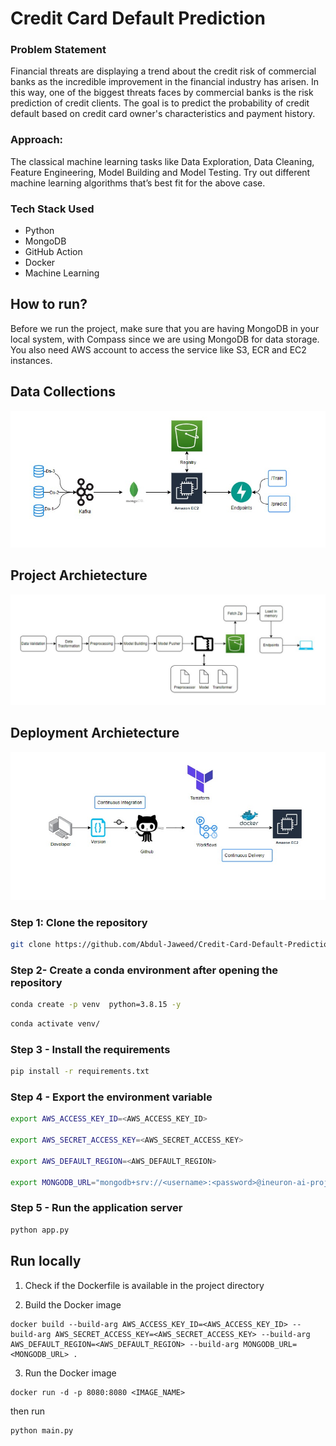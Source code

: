 # Credit Card Default Prediction

### Problem Statement

Financial threats are displaying a trend about the credit risk of commercial banks as the
incredible improvement in the financial industry has arisen. In this way, one of the
biggest threats faces by commercial banks is the risk prediction of credit clients. The
goal is to predict the probability of credit default based on credit card owner's
characteristics and payment history.

### Approach: 
The classical machine learning tasks like Data Exploration, Data Cleaning,
Feature Engineering, Model Building and Model Testing. Try out different machine
learning algorithms that’s best fit for the above case.


### Tech Stack Used

 - Python
 - MongoDB
 - GitHub Action
 - Docker
 - Machine Learning


## How to run?

Before we run the project, make sure that you are having MongoDB in your local system, with Compass since we are using MongoDB for data storage. You also need AWS account to access the service like S3, ECR and EC2 instances.


## Data Collections
![image](https://github.com/Abdul-Jaweed/Credit-Card-Default-Prediction/blob/main/flowchart/1.png)



## Project Archietecture
![image](https://github.com/Abdul-Jaweed/Credit-Card-Default-Prediction/blob/main/flowchart/2.png)


## Deployment Archietecture
![image](https://github.com/Abdul-Jaweed/Credit-Card-Default-Prediction/blob/main/flowchart/3.png)



### Step 1: Clone the repository
```bash
git clone https://github.com/Abdul-Jaweed/Credit-Card-Default-Prediction.git
```


### Step 2- Create a conda environment after opening the repository

```bash
conda create -p venv  python=3.8.15 -y
```

```bash
conda activate venv/
```

### Step 3 - Install the requirements
```bash
pip install -r requirements.txt
```

### Step 4 - Export the environment variable
```bash
export AWS_ACCESS_KEY_ID=<AWS_ACCESS_KEY_ID>

export AWS_SECRET_ACCESS_KEY=<AWS_SECRET_ACCESS_KEY>

export AWS_DEFAULT_REGION=<AWS_DEFAULT_REGION>

export MONGODB_URL="mongodb+srv://<username>:<password>@ineuron-ai-projects.7eh1w4s.mongodb.net/?retryWrites=true&w=majority"

```


### Step 5 - Run the application server
```bash
python app.py
```



## Run locally

1. Check if the Dockerfile is available in the project directory

2. Build the Docker image
```
docker build --build-arg AWS_ACCESS_KEY_ID=<AWS_ACCESS_KEY_ID> --build-arg AWS_SECRET_ACCESS_KEY=<AWS_SECRET_ACCESS_KEY> --build-arg AWS_DEFAULT_REGION=<AWS_DEFAULT_REGION> --build-arg MONGODB_URL=<MONGODB_URL> . 

```

3. Run the Docker image
```
docker run -d -p 8080:8080 <IMAGE_NAME>
```

then run 
```
python main.py
```